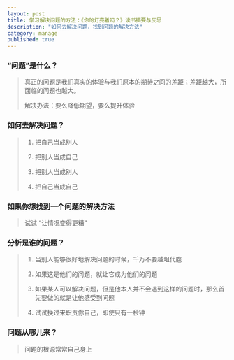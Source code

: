 ```yaml
---
layout: post
title: 学习解决问题的方法：《你的灯亮着吗？》读书摘要与反思
description: "如何去解决问题，找到问题的解决方法"
category: manage
published: true
---
```

### “问题”是什么？
> 真正的问题是我们真实的体验与我们原本的期待之间的差距；差距越大，所面临的问题也越大。
>
> 解决办法：要么降低期望，要么提升体验

### 如何去解决问题？
>1. 把自己当成别人
>
>2. 把别人当成自己
>
>3. 把别人当成别人
>
>4. 把自己当成自己

### 如果你想找到一个问题的解决方法
>试试 “让情况变得更糟”

### 分析是谁的问题？
> 1. 当别人能够很好地解决问题的时候，千万不要越俎代庖
>
>2. 如果这是他们的问题，就让它成为他们的问题
>
>3. 如果某人可以解决问题，但是他本人并不会遇到这样的问题时，那么首先要做的就是让他感受到问题
>
>4. 试试换过来职责你自己，即使只有一秒钟

### 问题从哪儿来？
> 问题的根源常常自己身上



